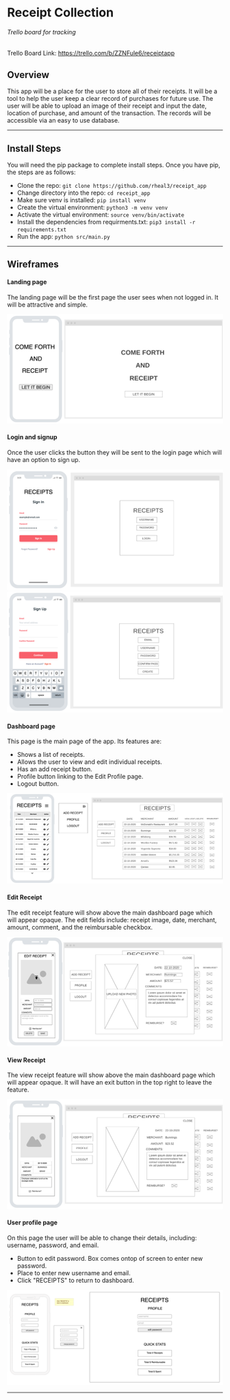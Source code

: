 # Receipt Collection

###### Trello board for tracking

Trello Board Link: https://trello.com/b/ZZNFule6/receiptapp

## Overview

This app will be a place for the user to store all of their receipts. It will be a tool to help the user keep a clear record of purchases for future use. The user will be able to upload an image of their receipt and input the date, location of purchase, and amount of the transaction. The records will be accessible via an easy to use database.

---

## Install Steps

You will need the pip package to complete install steps. Once you have pip, the steps are as follows:

- Clone the repo: `git clone https://github.com/rheal3/receipt_app`
- Change directory into the repo: `cd receipt_app`
- Make sure venv is installed: `pip install venv`
- Create the virtual environment: `python3 -m venv venv`
- Activate the virtual environment: `source venv/bin/activate`
- Install the dependencies from requirments.txt: `pip3 install -r requirements.txt`
- Run the app: `python src/main.py`

---

## Wireframes

#### Landing page

The landing page will be the first page the user sees when not logged in. It will be attractive and simple.

![](docs/wireframes/landing.png)

#### Login and signup

Once the user clicks the button they will be sent to the login page which will have an option to sign up.

![](docs/wireframes/login.png)
![](docs/wireframes/create_account.png)

#### Dashboard page

This page is the main page of the app. Its features are:

- Shows a list of receipts.
- Allows the user to view and edit individual receipts.
- Has an add receipt button.
- Profile button linking to the Edit Profile page.
- Logout button.

![](docs/wireframes/dashboard.png)

#### Edit Receipt

The edit receipt feature will show above the main dashboard page which will appear opaque. The edit fields include: receipt image, date, merchant, amount, comment, and the reimbursable checkbox.

![](docs/wireframes/edit_receipt.png)

#### View Receipt

The view receipt feature will show above the main dashboard page which will appear opaque. It will have an exit button in the top right to leave the feature.

![](docs/wireframes/view_single.png)


#### User profile page

On this page the user will be able to change their details, including: username, password, and email.

- Button to edit password. Box comes ontop of screen to enter new password.
- Place to enter new username and email.
- Click "RECEIPTS" to return to dashboard.

![](docs/wireframes/profile.png)

---
